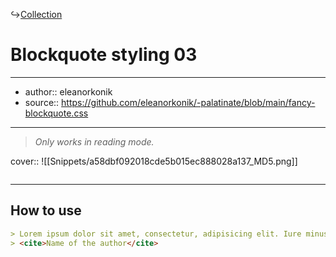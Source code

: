 ↪[Collection](Collection.md)

# Blockquote styling 03

---

- author:: eleanorkonik
- source:: https://github.com/eleanorkonik/-palatinate/blob/main/fancy-blockquote.css

---

> _Only works in reading mode._

cover:: ![[Snippets/a58dbf092018cde5b015ec888028a137_MD5.png]]

```css

```

---

## How to use

```md
> Lorem ipsum dolor sit amet, consectetur, adipisicing elit. Iure minus voluptates illum aspernatur officia vel officiis, et quis qui. Enim omnis officia sunt consectetur obcaecati repudiandae! Numquam, voluptas at, ab officiis recusandae, dolorum inventore quod iste cumque explicabo dicta quidem accusantium velit odit deleniti, ipsum commodi?
> <cite>Name of the author</cite>
```

